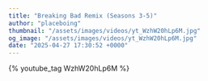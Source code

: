 ```yaml
---
title: "Breaking Bad Remix (Seasons 3-5)"
author: "placeboing"
thumbnail: "/assets/images/videos/yt_WzhW20hLp6M.jpg"
og_image: "/assets/images/videos/yt_WzhW20hLp6M.jpg"
date: "2025-04-27 17:30:52 +0000"
---
```


{% youtube_tag WzhW20hLp6M %}

